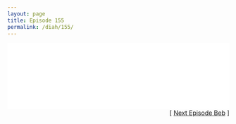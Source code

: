 ```yaml
---
layout: page
title: Episode 155
permalink: /diah/155/
---
```


<iframe allowfullscreen="true" frameborder="0" style="width:100%;" marginheight="0" marginwidth="0" mozallowfullscreen="true" scrolling="NO" src="//gdriveplayer.us/embed2.php?link=h6ZrTn%252Fr%252BXn28wEW9dsXSAm63DCBFny69pz6GYEMqfxVAGtehHZ7Obni3GMeOf3BtPyvfnxbEYuRjOx0OLbtDKPYZlU25MXKlD28J8u2oRqUoxc5Fi1rgOlPIwEilr5CEqGTciTvL7tTbmfKjn63%252BlPzD3oQa0ImQ0C%252BB9JvSR0bYZnbSA7FD0Ow6OzeFxoliipMTQ1iC6UqBbgp1VXkpy&amp;no_adult=yes" webkitallowfullscreen="true"></iframe>

<div align="right">[ <a href="/diah/156/">Next Episode Beb</a> ]</div>

